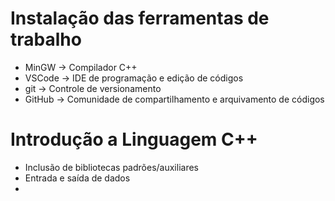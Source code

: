 # Instalação das ferramentas de trabalho
- MinGW -> Compilador C++
- VSCode -> IDE de programação e edição de códigos
- git -> Controle de versionamento
- GitHub -> Comunidade de compartilhamento e arquivamento de códigos

# Introdução a Linguagem C++
- Inclusão de bibliotecas padrões/auxiliares
- Entrada e saída de dados
- 